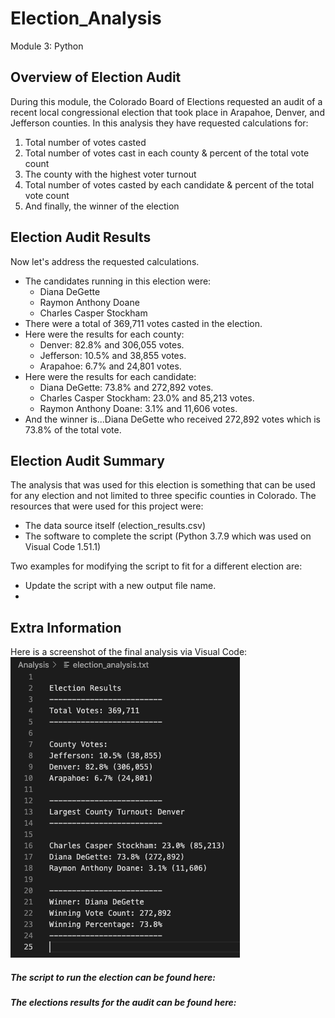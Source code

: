 # Election_Analysis
Module 3: Python
## Overview of Election Audit
During this module, the Colorado Board of Elections requested an audit of a recent local congressional election that took place in Arapahoe, Denver, and Jefferson counties. In this analysis they have requested calculations for:
1. Total number of votes casted
2. Total number of votes cast in each county & percent of the total vote count
3. The county with the highest voter turnout
4. Total number of votes casted by each candidate & percent of the total vote count
5. And finally, the winner of the election

## Election Audit Results
Now let's address the requested calculations. 
* The candidates running in this election were:
  * Diana DeGette
  * Raymon Anthony Doane
  * Charles Casper Stockham
* There were a total of 369,711 votes casted in the election.
* Here were the results for each county:
  * Denver: 82.8% and 306,055 votes.
  * Jefferson: 10.5% and 38,855 votes.
  * Arapahoe: 6.7% and 24,801 votes.
* Here were the results for each candidate:
  * Diana DeGette: 73.8% and 272,892 votes.
  * Charles Casper Stockham: 23.0% and 85,213 votes.
  * Raymon Anthony Doane: 3.1% and 11,606 votes.
* And the winner is...Diana DeGette who received 272,892 votes which is 73.8% of the total vote.

## Election Audit Summary
The analysis that was used for this election is something that can be used for any election and not limited to three specific counties in Colorado. The resources that were used for this project were:
* The data source itself (election_results.csv)
* The software to complete the script (Python 3.7.9 which was used on Visual Code 1.51.1)

Two examples for modifying the script to fit for a different election are:
* Update the script with a new output file name.
* 


## Extra Information
Here is a screenshot of the final analysis via Visual Code:
![Alt text](https://github.com/EJones621/Election_Analysis/blob/main/Resources/Election_Results.png)


##### The script to run the election can be found here: 


##### The elections results for the audit can be found here:
